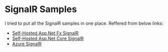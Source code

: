 # SignalR Samples

I tried to put all the SignalR samples in one place. Reffered from below links:

* [Self-Hosted Asp.Net Fx SignalR](https://learn.microsoft.com/en-us/aspnet/signalr/overview/getting-started/tutorial-getting-started-with-signalr)
* [Self-Hosted Asp.Net Core SignalR](https://learn.microsoft.com/en-us/aspnet/core/tutorials/signalr?view=aspnetcore-8.0&tabs=visual-studio)
* [Azure SignalR](https://github.com/aspnet/AzureSignalR-samples)






